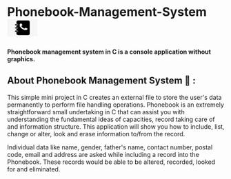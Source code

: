 # Phonebook-Management-System<img src="https://github.com/Kranthi-Guribilli/Phonebook-Management-System/blob/main/phonebook.png" width="70" height="40">
#### Phonebook management system in C is a console application without graphics.
## About Phonebook Management System 🚀 :
<p> This simple mini project in C creates an external file to store the user's data permanently to perform file handling operations. Phonebook is an extremely straightforward small undertaking in C that can assist you with understanding the fundamental ideas of capacities, record taking care of and information structure. This application will show you how to include, list, change or alter, look and erase information to/from  the record.</p>
<p> Individual data like name, gender, father's name, contact number, postal code, email and address are asked while including a record into the Phonebook. These records would be able to be altered, recorded, looked for and eliminated.</p>
